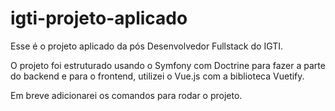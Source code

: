 # igti-projeto-aplicado

Esse é o projeto aplicado da pós Desenvolvedor Fullstack do IGTI.

O projeto foi estruturado usando o Symfony com Doctrine para fazer a parte do backend e para o frontend, utilizei o Vue.js com a biblioteca Vuetify.

Em breve adicionarei os comandos para rodar o projeto.
